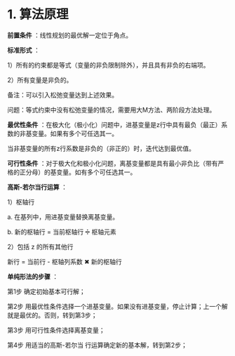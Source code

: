 # 1. 算法原理

**前置条件** ：线性规划的最优解一定位于角点。  

**标准形式** ：  

1）所有的约束都是等式（变量的非负限制除外），并且具有非负的右端项。  

2）所有变量是非负的。  

备注：可以引入松弛变量达到上述效果。  

问题：等式约束中没有松弛变量的情况，需要用大M方法、两阶段方法处理。  

**最优性条件** ：在极大化（极小化）问题中，进基变量是z行中具有最负（最正）系数的非基变量。如果有多个可任选其一。  

当非基变量的所有z行系数是非负的（非正的）时，迭代达到最优值。  

**可行性条件** ：对于极大化和极小化问题，离基变量都是具有最小非负比（带有严格的正分母）的基变量。如有多个可任选其一。  

**高斯-若尔当行运算** ：  

1）枢轴行  

a. 在基列中，用进基变量替换离基变量。  

b. 新的枢轴行 = 当前枢轴行 ➗ 枢轴元素  

2）包括 z 的所有其他行

新行 = 当前行 - 枢轴列系数 ✖ 新的枢轴行

**单纯形法的步骤** ：  

第1步 确定初始基本可行解；  

第2步 用最优性条件选择一个进基变量。如果没有进基变量，停止计算；上一个解就是最优的。否则，转到第3步；

第3步 用可行性条件选择离基变量；

第4步 用适当的高斯-若尔当 行运算确定新的基本解，转到第2步；

